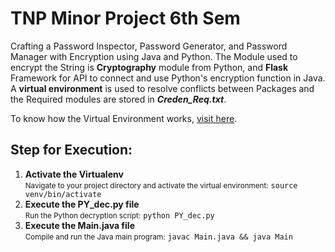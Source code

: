 <h1>TNP Minor Project 6th Sem</h1>

<p>
  Crafting a Password Inspector, Password Generator, and Password Manager with Encryption using Java and Python. The Module used to encrypt the String is <strong>Cryptography</strong> module from Python, and <strong>Flask</strong> Framework for API to connect and use Python's encryption function in Java. A <strong>virtual environment</strong> is used to resolve conflicts between Packages and the Required modules are stored in <strong><em>Creden_Req.txt</em></strong>.
</p>

<p>
  To know how the Virtual Environment works, <a href="https://www.freecodecamp.org/news/how-to-setup-virtual-environments-in-python/" target="_blank">visit here</a>.
</p>

<h2>Step for Execution:</h2>
<ol>
  <li>
    <strong>Activate the Virtualenv</strong><br>
    <small>Navigate to your project directory and activate the virtual environment:</small>
    <code>source venv/bin/activate</code>
  </li>
  <li>
    <strong>Execute the PY_dec.py file</strong><br>
    <small>Run the Python decryption script:</small>
    <code>python PY_dec.py</code>
  </li>
  <li>
    <strong>Execute the Main.java file</strong><br>
    <small>Compile and run the Java main program:</small>
    <code>javac Main.java && java Main</code>
  </li>
</ol>

